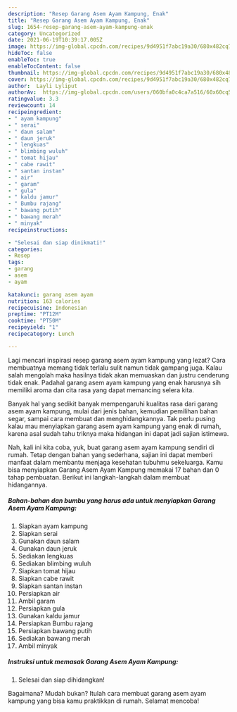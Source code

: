 ```yaml
---
description: "Resep Garang Asem Ayam Kampung, Enak"
title: "Resep Garang Asem Ayam Kampung, Enak"
slug: 1654-resep-garang-asem-ayam-kampung-enak
category: Uncategorized
date: 2021-06-19T10:39:17.005Z
image: https://img-global.cpcdn.com/recipes/9d4951f7abc19a30/680x482cq70/garang-asem-ayam-kampung-foto-resep-utama.jpg
hideToc: false
enableToc: true
enableTocContent: false
thumbnail: https://img-global.cpcdn.com/recipes/9d4951f7abc19a30/680x482cq70/garang-asem-ayam-kampung-foto-resep-utama.jpg
cover: https://img-global.cpcdn.com/recipes/9d4951f7abc19a30/680x482cq70/garang-asem-ayam-kampung-foto-resep-utama.jpg
author:  Layli Lyliput
authorAv:  https://img-global.cpcdn.com/users/060bfa0c4ca7a516/60x60cq50/avatar.jpg
ratingvalue: 3.3
reviewcount: 14
recipeingredient:
- " ayam kampung"
- " serai"
- " daun salam"
- " daun jeruk"
- " lengkuas"
- " blimbing wuluh"
- " tomat hijau"
- " cabe rawit"
- " santan instan"
- " air"
- " garam"
- " gula"
- " kaldu jamur"
- " Bumbu rajang"
- " bawang putih"
- " bawang merah"
- " minyak"
recipeinstructions:

- "Selesai dan siap dinikmati!"
categories:
- Resep
tags:
- garang
- asem
- ayam

katakunci: garang asem ayam 
nutrition: 163 calories
recipecuisine: Indonesian
preptime: "PT12M"
cooktime: "PT50M"
recipeyield: "1"
recipecategory: Lunch

---
```



Lagi mencari inspirasi resep garang asem ayam kampung yang lezat? Cara membuatnya memang tidak terlalu sulit namun tidak gampang juga. Kalau salah mengolah maka hasilnya tidak akan memuaskan dan justru cenderung tidak enak. Padahal garang asem ayam kampung yang enak harusnya sih memiliki aroma dan cita rasa yang dapat memancing selera kita.


Banyak hal yang sedikit banyak mempengaruhi kualitas rasa dari garang asem ayam kampung, mulai dari jenis bahan, kemudian pemilihan bahan segar, sampai cara membuat dan menghidangkannya. Tak perlu pusing kalau mau menyiapkan garang asem ayam kampung yang enak di rumah, karena asal sudah tahu triknya maka hidangan ini dapat jadi sajian istimewa.




Nah, kali ini kita coba, yuk, buat garang asem ayam kampung sendiri di rumah. Tetap dengan bahan yang sederhana, sajian ini dapat memberi manfaat dalam membantu menjaga kesehatan tubuhmu sekeluarga. Kamu bisa menyiapkan Garang Asem Ayam Kampung memakai 17 bahan dan 0 tahap pembuatan. Berikut ini langkah-langkah dalam membuat hidangannya.

<!--inarticleads1-->

##### Bahan-bahan dan bumbu yang harus ada untuk menyiapkan Garang Asem Ayam Kampung:

1. Siapkan  ayam kampung
1. Siapkan  serai
1. Gunakan  daun salam
1. Gunakan  daun jeruk
1. Sediakan  lengkuas
1. Sediakan  blimbing wuluh
1. Siapkan  tomat hijau
1. Siapkan  cabe rawit
1. Siapkan  santan instan
1. Persiapkan  air
1. Ambil  garam
1. Persiapkan  gula
1. Gunakan  kaldu jamur
1. Persiapkan  Bumbu rajang
1. Persiapkan  bawang putih
1. Sediakan  bawang merah
1. Ambil  minyak




<!--inarticleads2-->

##### Instruksi untuk memasak Garang Asem Ayam Kampung:


1. Selesai dan siap dihidangkan!



Bagaimana? Mudah bukan? Itulah cara membuat garang asem ayam kampung yang bisa kamu praktikkan di rumah. Selamat mencoba!
